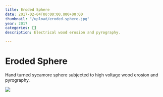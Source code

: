 ```yaml
---
title: Eroded Sphere
date: 2017-02-04T00:00:00.000+00:00
thumbnail: "/upload/eroded-sphere.jpg"
year: 2017
categories: []
description: Electrical wood erosion and pyrography.

---
```

# Eroded Sphere

Hand turned sycamore sphere subjected to high voltage wood erosion and pyrography.

![](/upload/eroded-sphere.jpg)